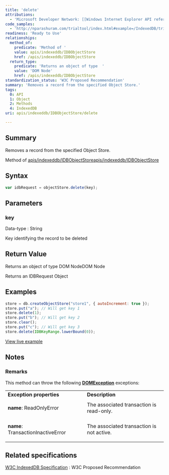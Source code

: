 ```yaml
---
title: 'delete'
attributions:
  - 'Microsoft Developer Network: [[Windows Internet Explorer API reference](http://msdn.microsoft.com/en-us/library/ie/hh828809%28v=vs.85%29.aspx) Article]'
code_samples:
  - 'http://nparashuram.com/trialtool/index.html#example=/IndexedDB/trialtool/moz_indexedDB.html&selected=Delete%20Data&'
readiness: 'Ready to Use'
relationships:
  method_of:
    predicate: 'Method of '
    value: apis/indexeddb/IDBObjectStore
    href: /apis/indexeddb/IDBObjectStore
  return_type:
    predicate: 'Returns an object of type  '
    value: 'DOM Node'
    href: /apis/indexeddb/IDBObjectStore
standardization_status: 'W3C Proposed Recommendation'
summary: 'Removes a record from the specified Object Store.'
tags:
  0: API
  1: Object
  2: Methods
  4: IndexedDB
uri: apis/indexeddb/IDBObjectStore/delete

---
```

## Summary

Removes a record from the specified Object Store.

Method of [apis/indexeddb/IDBObjectStore](/apis/indexeddb/IDBObjectStore)[apis/indexeddb/IDBObjectStore](/apis/indexeddb/IDBObjectStore)

## Syntax

``` js
var idbRequest = objectStore.delete(key);
```

## Parameters

### key

 Data-type
:   String

 Key identifying the record to be deleted

## Return Value

Returns an object of type DOM NodeDOM Node

Returns an IDBRequest Object

## Examples

``` js
store = db.createObjectStore("store1", { autoIncrement: true });
store.put("a"); // Will get key 1
store.delete(1);
store.put("b"); // Will get key 2
store.clear();
store.put("c"); // Will get key 3
store.delete(IDBKeyRange.lowerBound(0));
```

[View live example](http://nparashuram.com/trialtool/index.html#example=/IndexedDB/trialtool/moz_indexedDB.html&selected=Delete%20Data&)

## Notes

### Remarks

This method can throw the following [**DOMException**](/dom/DOMException) exceptions:

<table>
<col width="50%" />
<col width="50%" />
<tbody>
<tr class="odd">
<td align="left"><strong>Exception properties</strong></td>
<td align="left"><strong>Description</strong></td>
</tr>
<tr class="even">
<td align="left"><dl>
<p></p>
<dt>
<strong>name</strong>: ReadOnlyError
</dt>
</dl></td>
<td align="left">The associated transaction is read-only.</td>
</tr>
<tr class="odd">
<td align="left"><dl>
<p></p>
<dt>
<strong>name</strong>: TransactionInactiveError
</dt>
</dl></td>
<td align="left">The associated transaction is not active.</td>
</tr>
</tbody>
</table>

## Related specifications

[W3C IndexedDB Specification](http://www.w3.org/TR/IndexedDB/)
:   W3C Proposed Recommendation
